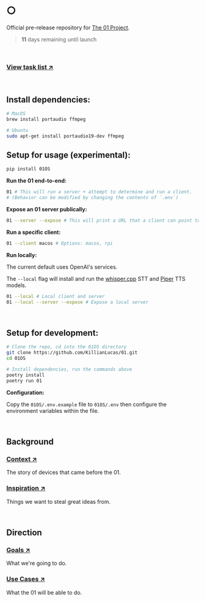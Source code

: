 # ○

Official pre-release repository for [The 01 Project](https://twitter.com/hellokillian/status/1745875973583896950).

> **11** days remaining until launch

<br>

### [View task list ↗](https://github.com/KillianLucas/01/blob/main/TASKS.md)

<br>

## Install dependencies:

```bash
# MacOS
brew install portaudio ffmpeg

# Ubuntu
sudo apt-get install portaudio19-dev ffmpeg
```

## Setup for usage (experimental):

```bash
pip install 01OS
```

**Run the 01 end-to-end:**

```bash
01 # This will run a server + attempt to determine and run a client.
# (Behavior can be modified by changing the contents of `.env`)
```

**Expose an 01 server publically:**

```bash
01 --server --expose # This will print a URL that a client can point to.
```

**Run a specific client:**

```bash
01 --client macos # Options: macos, rpi
```

**Run locally:**

The current default uses OpenAI's services.

The `--local` flag will install and run the [whisper.cpp](https://github.com/ggerganov/whisper.cpp) STT and [Piper](https://github.com/rhasspy/piper) TTS models.

```bash
01 --local # Local client and server
01 --local --server --expose # Expose a local server
```

<br>

## Setup for development:

```bash
# Clone the repo, cd into the 01OS directory
git clone https://github.com/KillianLucas/01.git
cd 01OS

# Install dependencies, run the commands above
poetry install
poetry run 01
```

**Configuration:**

Copy the `01OS/.env.example` file to `01OS/.env` then configure the environment variables within the file.

<br>

## Background

### [Context ↗](https://github.com/KillianLucas/01/blob/main/CONTEXT.md)

The story of devices that came before the 01.

### [Inspiration ↗](https://github.com/KillianLucas/01/tree/main/INSPIRATION.md)

Things we want to steal great ideas from.

<br>

## Direction

### [Goals ↗](https://github.com/KillianLucas/01/blob/main/GOALS.md)

What we're going to do.

### [Use Cases ↗](https://github.com/KillianLucas/01/blob/main/USE_CASES.md)

What the 01 will be able to do.

<br>
